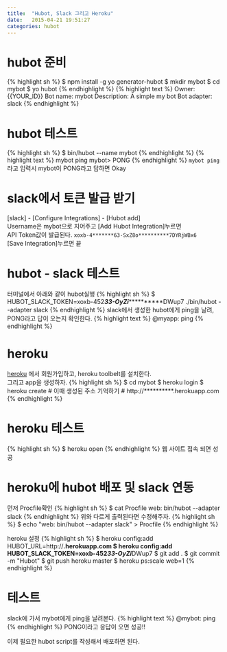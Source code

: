 ```yaml
---
title:  "Hubot, Slack 그리고 Heroku"
date:   2015-04-21 19:51:27
categories: hubot
---
```



# hubot 준비
{% highlight sh %}
$ npm install -g yo generator-hubot
$ mkdir mybot
$ cd mybot
$ yo hubot
{% endhighlight %}
{% highlight text %}
Owner: {{YOUR_ID}}
Bot name: mybot
Description: A simple my bot
Bot adapter: slack
{% endhighlight %}

# hubot 테스트
{% highlight sh %}
$ bin/hubot --name mybot
{% endhighlight %}
{% highlight text %}
mybot ping
mybot> PONG
{% endhighlight %}
`mybot ping`라고 입력시 mybot이 PONG라고 답하면 Okay


# slack에서 토큰 발급 받기
[slack] - [Configure Integrations] - [Hubot add]  
Username은 mybot으로 지어주고 [Add Hubot Integration]누르면  
API Token값이 발급된다.
`xoxb-4*******63-SxZ8o**********7DYRjWBx6`  
[Save Integration]누르면 끝

# hubot - slack 테스트
터미널에서 아래와 같이 hubot실행
{% highlight sh %}
$ HUBOT_SLACK_TOKEN=xoxb-452*****33-OyZi***************DWup7 ./bin/hubot --adapter slack
{% endhighlight %}
slack에서 생성한 hubot에게 ping을 날려, PONG라고 답이 오는지 확인한다.
{% highlight text %}
@myapp: ping
{% endhighlight %}

# heroku
[heroku](https://www.heroku.com/) 에서 회원가입하고, heroku toolbelt를 설치한다.  
그리고 app을 생성하자.
{% highlight sh %}
$ cd mybot
$ heroku login
$ heroku create # 이때 생성된 주소 기억하기
                # http://**********.herokuapp.com
{% endhighlight %}

# heroku 테스트
{% highlight sh %}
$ heroku open
{% endhighlight %}
웹 사이트 접속 되면 성공

# heroku에 hubot 배포 및 slack 연동
먼저 Procfile확인
{% highlight sh %}
$ cat Procfile
web: bin/hubot --adapter slack
{% endhighlight %}
위와 다르게 출력된다면 수정해주자.
{% highlight sh %}
$ echo "web: bin/hubot --adapter slack" > Procfile
{% endhighlight %}

heroku 설정
{% highlight sh %}
$ heroku config:add HUBOT_URL=http://**********.herokuapp.com
$ heroku config:add HUBOT_SLACK_TOKEN=xoxb-452*****33-OyZi***************DWup7
$ git add .
$ git commit -m "Hubot"
$ git push heroku master
$ heroku ps:scale web=1
{% endhighlight %}

# 테스트
slack에 가서 mybot에게 ping을 날려본다.
{% highlight text %}
@mybot: ping
{% endhighlight %}
PONG이라고 응답이 오면 성공!!  
  
이제 필요한 hubot script를 작성해서 배포하면 된다.